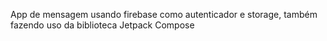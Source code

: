 App de mensagem usando firebase como autenticador e storage, também fazendo uso da biblioteca Jetpack Compose
